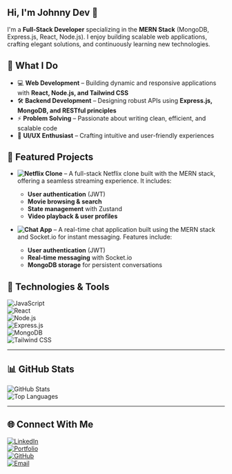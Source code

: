 ## Hi, I'm Johnny Dev 👋  
I'm a **Full-Stack Developer** specializing in the **MERN Stack** (MongoDB, Express.js, React, Node.js). I enjoy building scalable web applications, crafting elegant solutions, and continuously learning new technologies.

## 🚀 What I Do  
- 💻 **Web Development** – Building dynamic and responsive applications with **React, Node.js, and Tailwind CSS**  
- 🛠️ **Backend Development** – Designing robust APIs using **Express.js, MongoDB, and RESTful principles**  
- ⚡ **Problem Solving** – Passionate about writing clean, efficient, and scalable code  
- 🎨 **UI/UX Enthusiast** – Crafting intuitive and user-friendly experiences  

## 📌 Featured Projects  
- **![Netflix Clone](https://img.shields.io/badge/Netflix-Clone-blue)** – A full-stack Netflix clone built with the MERN stack, offering a seamless streaming experience. It includes:  
  - **User authentication** (JWT)  
  - **Movie browsing & search**  
  - **State management** with Zustand  
  - **Video playback & user profiles**  

- **![Chat App](https://img.shields.io/badge/Chat-App-blue)** – A real-time chat application built using the MERN stack and Socket.io for instant messaging. Features include:  
  - **User authentication** (JWT)  
  - **Real-time messaging** with Socket.io  
  - **MongoDB storage** for persistent conversations  

## 🚀 Technologies & Tools  
![JavaScript](https://img.shields.io/badge/JavaScript-F7DF1E?style=for-the-badge&logo=javascript&logoColor=black)  
![React](https://img.shields.io/badge/React-20232A?style=for-the-badge&logo=react&logoColor=61DAFB)  
![Node.js](https://img.shields.io/badge/Node.js-43853D?style=for-the-badge&logo=node.js&logoColor=white)  
![Express.js](https://img.shields.io/badge/Express.js-000000?style=for-the-badge&logo=express&logoColor=white)  
![MongoDB](https://img.shields.io/badge/MongoDB-47A248?style=for-the-badge&logo=mongodb&logoColor=white)  
![Tailwind CSS](https://img.shields.io/badge/TailwindCSS-38B2AC?style=for-the-badge&logo=tailwind-css&logoColor=white)  

---

## 📊 GitHub Stats  
![GitHub Stats](https://github-readme-stats.vercel.app/api?username=gnjohnny&show_icons=true&theme=radical)  
![Top Languages](https://github-readme-stats.vercel.app/api/top-langs/?username=gnjohnny&layout=compact&theme=radical)  

---

## 🌐 Connect With Me  
[![LinkedIn](https://img.shields.io/badge/LinkedIn-0077B5?style=for-the-badge&logo=linkedin&logoColor=white)](https://linkedin.com/in/johnny-dev)  
[![Portfolio](https://img.shields.io/badge/Portfolio-FF5722?style=for-the-badge&logo=firefox&logoColor=white)](https://yourportfolio.com)  
[![GitHub](https://img.shields.io/badge/GitHub-181717?style=for-the-badge&logo=github&logoColor=white)](https://github.com/gnjohnny)  
[![Email](https://img.shields.io/badge/Email-D14836?style=for-the-badge&logo=gmail&logoColor=white)](mailto:54johnmbugua@gmail.com)  

